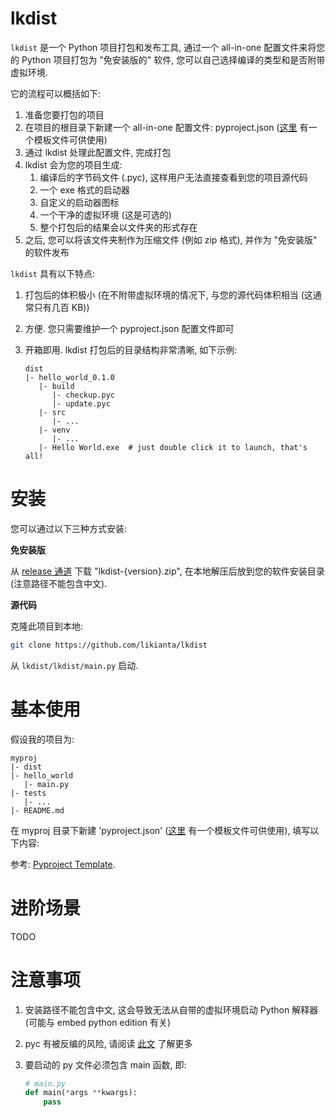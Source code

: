 # lkdist

`lkdist` 是一个 Python 项目打包和发布工具, 通过一个 all-in-one 配置文件来将您的 Python 项目打包为 "免安装版的" 软件, 您可以自己选择编译的类型和是否附带虚拟环境.

它的流程可以概括如下:

1. 准备您要打包的项目
2. 在项目的根目录下新建一个 all-in-one 配置文件: pyproject.json ([这里](TODO) 有一个模板文件可供使用)
3. 通过 lkdist 处理此配置文件, 完成打包
4. lkdist 会为您的项目生成:
    1. 编译后的字节码文件 (.pyc), 这样用户无法直接查看到您的项目源代码
    2. 一个 exe 格式的启动器
    3. 自定义的启动器图标
    4. 一个干净的虚拟环境 (这是可选的)
    4. 整个打包后的结果会以文件夹的形式存在
5. 之后, 您可以将该文件夹制作为压缩文件 (例如 zip 格式), 并作为 "免安装版" 的软件发布

`lkdist` 具有以下特点:

1. 打包后的体积极小 (在不附带虚拟环境的情况下, 与您的源代码体积相当 (这通常只有几百 KB))
2. 方便. 您只需要维护一个 pyproject.json 配置文件即可
3. 开箱即用. lkdist 打包后的目录结构非常清晰, 如下示例:

   ```
   dist
   |- hello_world_0.1.0
      |- build
         |- checkup.pyc
         |- update.pyc
      |- src   
         |- ...
      |- venv
         |- ...
      |- Hello World.exe  # just double click it to launch, that's all!
   ```

# 安装

您可以通过以下三种方式安装:

**免安装版**

从 [release 通道](TODO) 下载 "lkdist-{version}.zip", 在本地解压后放到您的软件安装目录 (注意路径不能包含中文).

**源代码**

克隆此项目到本地:

```bash
git clone https://github.com/likianta/lkdist
```

从 `lkdist/lkdist/main.py` 启动.

# 基本使用

假设我的项目为:

```
myproj
|- dist
|- hello_world
   |- main.py
|- tests
   |- ...
|- README.md
```

在 myproj 目录下新建 'pyproject.json' ([这里](TODO) 有一个模板文件可供使用), 填写以下内容:

参考: [Pyproject Template](docs/pyproject%20template.md).

# 进阶场景

TODO

# 注意事项

1. 安装路径不能包含中文, 这会导致无法从自带的虚拟环境启动 Python 解释器 (可能与 embed python edition 有关)
2. pyc 有被反编的风险, 请阅读 [此文](TODO) 了解更多
3. 要启动的 py 文件必须包含 main 函数, 即:

    ```python
    # main.py
    def main(*args **kwargs):
        pass
    ```
